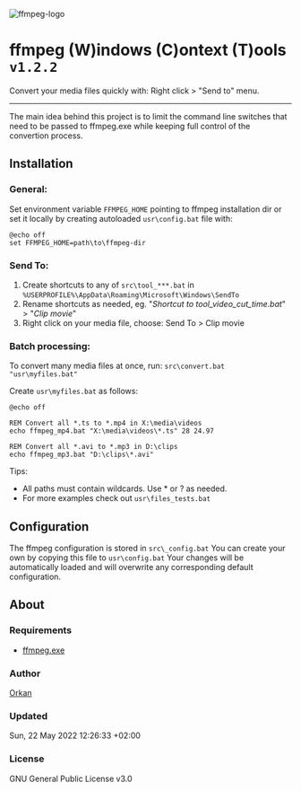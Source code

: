 ![ffmpeg-logo](https://user-images.githubusercontent.com/129182/109426413-f506b680-79ed-11eb-9792-c09119ed708a.jpg)

# ffmpeg (W)indows (C)ontext (T)ools `v1.2.2`
Convert your media files quickly with: Right click > "Send to" menu.

---

The main idea behind this project is to limit the command line switches that need to be passed to ffmpeg.exe while keeping full control of the convertion process.

## Installation

### General:
Set environment variable `FFMPEG_HOME` pointing to ffmpeg installation dir or set it locally by creating autoloaded `usr\config.bat` file with:
```batch
@echo off
set FFMPEG_HOME=path\to\ffmpeg-dir
```

### Send To:
1. Create shortcuts to any of `src\tool_***.bat` in `%USERPROFILE%\AppData\Roaming\Microsoft\Windows\SendTo`
1. Rename shortcuts as needed, eg. "*Shortcut to tool_video_cut_time.bat*" > "_Clip movie_"
1. Right click on your media file, choose: Send To > Clip movie

### Batch processing:
To convert many media files at once, run: `src\convert.bat "usr\myfiles.bat"`

Create `usr\myfiles.bat` as follows: 
```batch
@echo off

REM Convert all *.ts to *.mp4 in X:\media\videos
echo ffmpeg_mp4.bat "X:\media\videos\*.ts" 28 24.97

REM Convert all *.avi to *.mp3 in D:\clips
echo ffmpeg_mp3.bat "D:\clips\*.avi"
```
Tips:
* All paths must contain wildcards. Use * or ? as needed.
* For more examples check out `usr\files_tests.bat`

## Configuration
The ffmpeg configuration is stored in `src\_config.bat` You can create your own by copying this file to `usr\config.bat` Your changes will be automatically loaded and will overwrite any corresponding default configuration.

## About
### Requirements
* [ffmpeg.exe](https://ffmpeg.org/)

### Author
[Orkan](https://github.com/orkan)

### Updated
Sun, 22 May 2022 12:26:33 +02:00

### License
GNU General Public License v3.0
